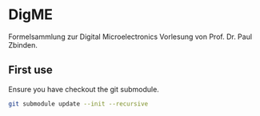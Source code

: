 # DigME
Formelsammlung zur Digital Microelectronics Vorlesung von Prof. Dr. Paul Zbinden.

## First use
Ensure you have checkout the git submodule.

```bash 
git submodule update --init --recursive 
```
